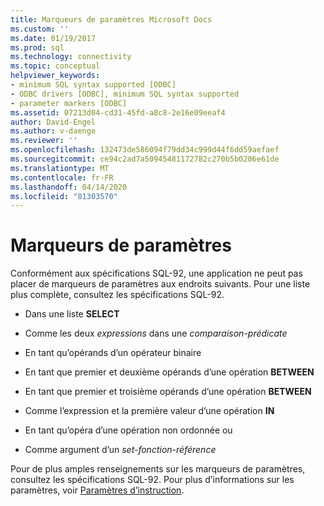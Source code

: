 ```yaml
---
title: Marqueurs de paramètres Microsoft Docs
ms.custom: ''
ms.date: 01/19/2017
ms.prod: sql
ms.technology: connectivity
ms.topic: conceptual
helpviewer_keywords:
- minimum SQL syntax supported [ODBC]
- ODBC drivers [ODBC], minimum SQL syntax supported
- parameter markers [ODBC]
ms.assetid: 07213d04-cd31-45fd-a8c8-2e16e09eeaf4
author: David-Engel
ms.author: v-daenge
ms.reviewer: ''
ms.openlocfilehash: 132473de586094f79dd34c999d44f6dd59aefaef
ms.sourcegitcommit: ce94c2ad7a50945481172782c270b5b0206e61de
ms.translationtype: MT
ms.contentlocale: fr-FR
ms.lasthandoff: 04/14/2020
ms.locfileid: "81303570"
---
```

# <a name="parameter-markers"></a>Marqueurs de paramètres
Conformément aux spécifications SQL-92, une application ne peut pas placer de marqueurs de paramètres aux endroits suivants. Pour une liste plus complète, consultez les spécifications SQL-92.  
  
-   Dans une liste **SELECT**  
  
-   Comme les deux *expressions* dans une *comparaison-prédicate*  
  
-   En tant qu’opérands d’un opérateur binaire  
  
-   En tant que premier et deuxième opérands d’une opération **BETWEEN**  
  
-   En tant que premier et troisième opérands d’une opération **BETWEEN**  
  
-   Comme l’expression et la première valeur d’une opération **IN**  
  
-   En tant qu’opéra d’une opération non ordonnée ou  
  
-   Comme argument d’un *set-fonction-référence*  
  
 Pour de plus amples renseignements sur les marqueurs de paramètres, consultez les spécifications SQL-92. Pour plus d’informations sur les paramètres, voir [Paramètres d’instruction](../../../odbc/reference/develop-app/statement-parameters.md).
